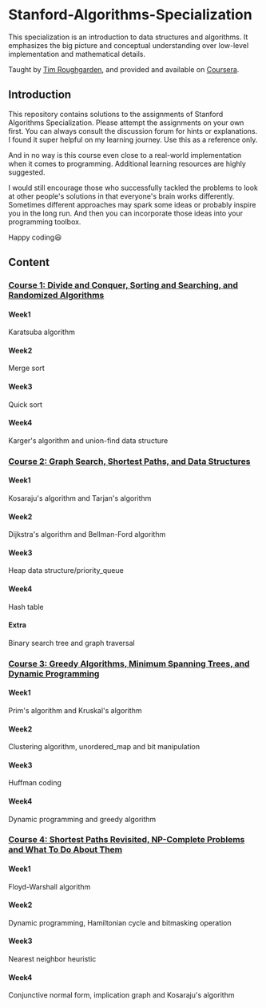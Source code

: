 # Stanford-Algorithms-Specialization
This specialization is an introduction to data structures and algorithms. It emphasizes the big picture and conceptual understanding over low-level implementation and mathematical details.

Taught by [Tim Roughgarden](https://www.coursera.org/instructor/~768), and provided and available on [Coursera](https://www.coursera.org).

## Introduction
This repository contains solutions to the assignments of Stanford Algorithms Specialization. Please attempt the assignments on your own first. You can always consult the discussion forum for hints or explanations. I found it super helpful on my learning journey. Use this as a reference only. 

And in no way is this course even close to a real-world implementation when it comes to programming. Additional learning resources are highly suggested.

I would still encourage those who successfully tackled the problems to look at other people's solutions in that everyone's brain works differently. Sometimes different approaches may spark some ideas or probably inspire you in the long run. And then you can incorporate those ideas into your programming toolbox.

Happy coding:smiley:

## Content
### [Course 1: Divide and Conquer, Sorting and Searching, and Randomized Algorithms](https://github.com/kevininder/Stanford-Algorithms-Specialization/tree/main/Course1)
#### Week1
Karatsuba algorithm

#### Week2
Merge sort

#### Week3
Quick sort

#### Week4
Karger's algorithm and union-find data structure

### [Course 2: Graph Search, Shortest Paths, and Data Structures](https://github.com/kevininder/Stanford-Algorithms-Specialization/tree/main/Course2)
#### Week1
Kosaraju's algorithm and Tarjan's algorithm

#### Week2
Dijkstra's algorithm and Bellman-Ford algorithm

#### Week3
Heap data structure/priority_queue

#### Week4
Hash table

#### Extra
Binary search tree and graph traversal

### [Course 3: Greedy Algorithms, Minimum Spanning Trees, and Dynamic Programming](https://github.com/kevininder/Stanford-Algorithms-Specialization/tree/main/Course3)
#### Week1
Prim's algorithm and Kruskal's algorithm

#### Week2
Clustering algorithm, unordered_map and bit manipulation

#### Week3
Huffman coding

#### Week4
Dynamic programming and greedy algorithm

### [Course 4: Shortest Paths Revisited, NP-Complete Problems and What To Do About Them](https://github.com/kevininder/Stanford-Algorithms-Specialization/tree/main/Course4)
#### Week1
Floyd-Warshall algorithm

#### Week2
Dynamic programming, Hamiltonian cycle and bitmasking operation

#### Week3
Nearest neighbor heuristic

#### Week4
Conjunctive normal form, implication graph and Kosaraju's algorithm
